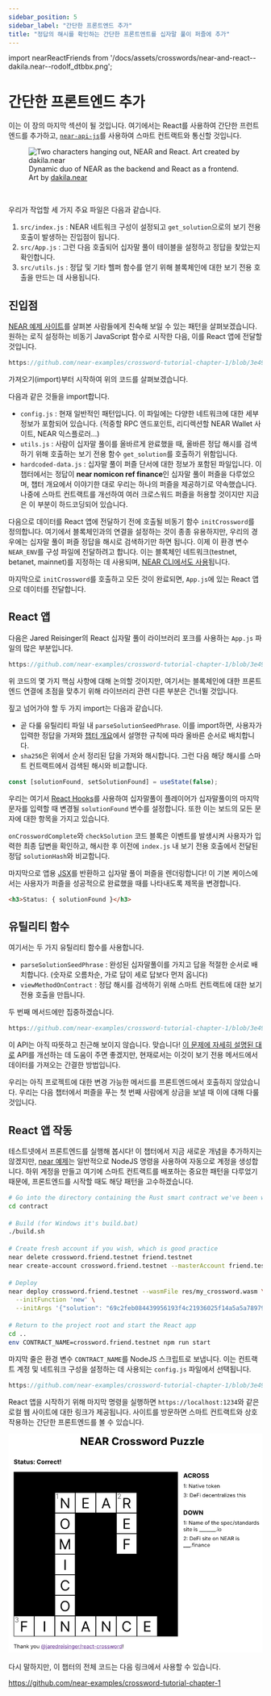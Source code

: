 ```yaml
---
sidebar_position: 5
sidebar_label: "간단한 프론트엔드 추가"
title: "정답의 해시를 확인하는 간단한 프론트엔트를 십자말 풀이 퍼즐에 추가"
---
```


import nearReactFriends from '/docs/assets/crosswords/near-and-react--dakila.near--rodolf_dtbbx.png';

# 간단한 프론트엔드 추가

이는 이 장의 마지막 섹션이 될 것입니다. 여기에서는 React를 사용하여 간단한 프런트엔드를 추가하고, [`near-api-js`](https://docs.near.org/tools/near-api-js/quick-reference)를 사용하여 스마트 컨트랙트와 통신할 것입니다.


<figure>
    <img src={nearReactFriends} alt="Two characters hanging out, NEAR and React. Art created by dakila.near" width="600"/>
    <figcaption>Dynamic duo of NEAR as the backend and React as a frontend.<br/>Art by <a href="https://twitter.com/rodolf_dtbbx" target="_blank">dakila.near</a></figcaption>
</figure>
<br/>

우리가 작업할 세 가지 주요 파일은 다음과 같습니다.
1. `src/index.js` : NEAR 네트워크 구성이 설정되고 `get_solution`으로의 보기 전용 호출이 발생하는 진입점이 됩니다.
2. `src/App.js` : 그런 다음 호출되어 십자말 풀이 테이블을 설정하고 정답을 찾았는지 확인합니다.
3. `src/utils.js` : 정답 및 기타 헬퍼 함수를 얻기 위해 블록체인에 대한 보기 전용 호출을 만드는 데 사용됩니다.

## 진입점

[NEAR 예제 사이트](https://near.dev)를 살펴본 사람들에게 친숙해 보일 수 있는 패턴을 살펴보겠습니다. 원하는 로직 설정하는 비동기 JavaScript 함수로 시작한 다음, 이를 React 앱에 전달할 것입니다.

```js reference
https://github.com/near-examples/crossword-tutorial-chapter-1/blob/3e497b4815600b8382614f76c7812520710f704d/src/index.js#L3-L22
```

가져오기(import)부터 시작하여 위의 코드를 살펴보겠습니다.

다음과 같은 것들을 import합니다.

- `config.js` : 현재 일반적인 패턴입니다. 이 파일에는 다양한 네트워크에 대한 세부 정보가 포함되어 있습니다. (적중할 RPC 엔드포인트, 리디렉션할 NEAR Wallet 사이트, NEAR 익스플로러...)
- `utils.js` : 사람이 십자말 풀이를 올바르게 완료했을 때, 올바른 정답 해시를 검색하기 위해 호출하는 보기 전용 함수 `get_solution`를 호출하기 위함입니다.
- `hardcoded-data.js` : 십자말 풀이 퍼즐 단서에 대한 정보가 포함된 파일입니다. 이 챕터에서는 정답이 **near nomicon ref finance**인 십자말 풀이 퍼즐을 다루었으며, 챕터 개요에서 이야기한 대로 우리는 하나의 퍼즐을 제공하기로 약속했습니다. 나중에 스마트 컨트랙트를 개선하여 여러 크로스워드 퍼즐을 허용할 것이지만 지금은 이 부분이 하드코딩되어 있습니다.

다음으로 데이터를 React 앱에 전달하기 전에 호출될 비동기 함수 `initCrossword`를 정의합니다. 여기에서 블록체인과의 연결을 설정하는 것이 종종 유용하지만, 우리의 경우에는 십자말 풀이 퍼즐 정답을 해시로 검색하기만 하면 됩니다. 이제 이 환경 변수 `NEAR_ENV`를 구성 파일에 전달하려고 합니다. 이는 블록체인 네트워크(testnet, betanet, mainnet)를 지정하는 데 사용되며, [NEAR CLI에서도 사용](https://docs.near.org/develop/deploy)됩니다. 

마지막으로 `initCrossword`를 호출하고 모든 것이 완료되면, `App.js`에 있는 React 앱으로 데이터를 전달합니다.

## React 앱

다음은 Jared Reisinger의 React 십자말 풀이 라이브러리 포크를 사용하는 `App.js` 파일의 많은 부분입니다.

```js reference
https://github.com/near-examples/crossword-tutorial-chapter-1/blob/3e497b4815600b8382614f76c7812520710f704d/src/App.js#L3-L54
```

위 코드의 몇 가지 핵심 사항에 대해 논의할 것이지만, 여기서는 블록체인에 대한 프론트엔드 연결에 초점을 맞추기 위해 라이브러리 관련 다른 부분은 건너뛸 것입니다.

짚고 넘어가야 할 두 가지 import는 다음과 같습니다.
- 곧 다룰 유틸리티 파일 내 `parseSolutionSeedPhrase`. 이를 import하면, 사용자가 입력한 정답을 가져와 [챕터 개요](00-overview.md#how-it-works)에서 설명한 규칙에 따라 올바른 순서로 배치합니다.
- `sha256`은 위에서 순서 정리된 답을 가져와 해시합니다. 그런 다음 해당 해시를 스마트 컨트랙트에서 검색된 해시와 비교합니다.

```js
const [solutionFound, setSolutionFound] = useState(false);
```

우리는 여기서 [React Hooks](https://reactjs.org/docs/hooks-state.html)를 사용하여 십자말풀이 플레이어가 십자말풀이의 마지막 문자를 입력할 때 변경될 `solutionFound` 변수를 설정합니다. 또한 이는 보드의 모든 문자에 대한 항목을 가지고 있습니다.

`onCrosswordComplete`와 `checkSolution` 코드 블록은 이벤트를 발생시켜 사용자가 입력한 최종 답변을 확인하고, 해시한 후 이전에 `index.js` 내 보기 전용 호출에서 전달된 정답 `solutionHash`와 비교합니다.

마지막으로 앱용 [JSX](https://reactjs.org/docs/introducing-jsx.html)를 반환하고 십자말 풀이 퍼즐을 렌더링합니다! 이 기본 케이스에서는 사용자가 퍼즐을 성공적으로 완료했을 때를 나타내도록 제목을 변경합니다.


```html
<h3>Status: { solutionFound }</h3>
```

## 유틸리티 함수

여기서는 두 가지 유틸리티 함수를 사용합니다.

- `parseSolutionSeedPhrase` : 완성된 십자말풀이를 가지고 답을 적절한 순서로 배치합니다. (숫자로 오름차순, 가로 답이 세로 답보다 먼저 옵니다)
- `viewMethodOnContract` : 정답 해시를 검색하기 위해 스마트 컨트랙트에 대한 보기 전용 호출을 만듭니다.

두 번째 메서드에만 집중하겠습니다.

```js reference
https://github.com/near-examples/crossword-tutorial-chapter-1/blob/3e497b4815600b8382614f76c7812520710f704d/src/utils.js#L8-L12
```

이 API는 아직 따뜻하고 친근해 보이지 않습니다. 맞습니다! [이 문제에 자세히 설명된 대로](https://github.com/near/near-api-js/issues/612) API를 개선하는 데 도움이 주면 좋겠지만, 현재로서는 이것이 보기 전용 메서드에서 데이터를 가져오는 간결한 방법입니다.

우리는 아직 프로젝트에 대한 변경 가능한 메서드를 프론트엔드에서 호출하지 않았습니다. 우리는 다음 챕터에서 퍼즐을 푸는 첫 번째 사람에게 상금을 보낼 때 이에 대해 다룰 것입니다.

## React 앱 작동
테스트넷에서 프론트엔드를 실행해 봅시다! 이 챕터에서 지금 새로운 개념을 추가하지는 않겠지만, [near 예제](https://near.dev)는 일반적으로 NodeJS 명령을 사용하여 자동으로 계정을 생성합니다. 하위 계정을 만들고 여기에 스마트 컨트랙트를 배포하는 중요한 패턴을 다루었기 때문에, 프론트엔드를 시작할 때도 해당 패턴을 고수하겠습니다.

```bash
# Go into the directory containing the Rust smart contract we've been working on
cd contract

# Build (for Windows it's build.bat)
./build.sh

# Create fresh account if you wish, which is good practice
near delete crossword.friend.testnet friend.testnet
near create-account crossword.friend.testnet --masterAccount friend.testnet

# Deploy
near deploy crossword.friend.testnet --wasmFile res/my_crossword.wasm \
  --initFunction 'new' \
  --initArgs '{"solution": "69c2feb084439956193f4c21936025f14a5a5a78979d67ae34762e18a7206a0f"}'
  
# Return to the project root and start the React app
cd ..
env CONTRACT_NAME=crossword.friend.testnet npm run start
```

마지막 줄은 환경 변수 `CONTRACT_NAME`를 NodeJS 스크립트로 보냅니다. 이는 컨트랙트 계정 및 네트워크 구성을 설정하는 데 사용되는 `config.js` 파일에서 선택됩니다.

```js reference
https://github.com/near-examples/crossword-tutorial-chapter-1/blob/3e497b4815600b8382614f76c7812520710f704d/src/config.js#L1
```

React 앱을 시작하기 위해 마지막 명령을 실행하면 `https://localhost:1234`와 같은 로컬 웹 사이트에 대한 링크가 제공됩니다. 사이트를 방문하면 스마트 컨트랙트와 상호 작용하는 간단한 프론트엔드를 볼 수 있습니다.


![Crossword puzzle frontend showing a filled out puzzle with clues on the right sidebar](/docs/assets/crosswords/basics-final-frontend.png)

다시 말하지만, 이 챕터의 전체 코드는 다음 링크에서 사용할 수 있습니다.

https://github.com/near-examples/crossword-tutorial-chapter-1
